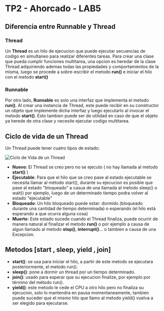 # TP2 - Ahorcado - LAB5

## Diferencia entre Runnable y Thread

### Thread

Un **Thread** es un hilo de ejecucion que puede ejecutar secuencias de codigo en simultaneo para realizar
diferentes tareas. Para crear una clase que pueda cumplir funciones multitarea, una opcion es heredar de
la clase Thread adquiriendo ademas todas las propiedades y comportamientos de la misma, luego se procede a sobre-escribir
el metodo **run()** e iniciar el hilo con el metodo **start()**

### Runnable

Por otro lado, **Runnable** es solo una interfaz que implementa el metodo **run()**. Al crear una instancia de Thread, este
puede recibir en su constructor un objeto que implemente dicha interfaz y luego ejecutarlo al invocar el metodo **start()**.
Esto tambien puede ser de utilidad en caso de que el objeto ya herede de otra clase y necesite ejecutar codigo multitarea.

## Ciclo de vida de un Thread

Un Thread puede tener cuatro tipos de estado:

![Ciclo de Vida de un Thread](http://3.bp.blogspot.com/-Li6r7FoUe5A/UIFRJKK4_GI/AAAAAAAAAEk/wgcVoICNtDU/s1600/CicloVidaThreadBasico.bmp)

* **Nuevo**: El Thread se creo pero no se ejecuto ( no hay llamada al metodo **start()** ) 
* **Ejecutable**: Para que el hilo que se creo pase al estado ejecutable se necesita llamar al método start(), durante su ejecucion 
es posible que pase al estado "bloqueado" a casua de una llamada al metodo sleep() o wait() por ejemplo, luego de un determinado
tiempo podra volver al estado "ejecutable"
* **Bloqueado**: Un hilo bloqueado puede estar: dormido (bloqueado durante una cantidad de tiempo determinada) o esperando (el hilo 
está esperando a que ocurra alguna cosa)
* **Muerto**: Este estado sucede cuando el Thread finaliza, puede ocurrir de manera natural al finalizar el metodo **run()** o por ejemplo a causa
de algun llamado al metodo **stop()**, **interrupt()**... o tambien a causa de una Excepcion.

## Metodos [start , sleep, yield , join]
* **start()**: se usa para iniciar el hilo, a partir de este metodo se ejecutara posteriormente, el metodo run().
* **sleep()**: pone a dormir un thread por un tiempo determinado.
* **join()**: usado para esperar que su ejecucion finalize, por ejemplo por término del método run().
* **yield()**: este metodo le cede el CPU a otro hilo pero no finaliza su ejecucion, solo lo mantendra en pausa momentaneamente, tambien puede suceder que el mismo hilo que llamo al metodo yield() vuelva a ser elegido para ejecutarse.
